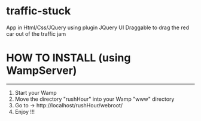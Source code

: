 # traffic-stuck
App in Html/Css/JQuery using plugin JQuery UI Draggable to drag the red car out of the traffic jam

# HOW TO INSTALL (using WampServer)
------------------------------------

1) Start your Wamp
2) Move the directory "rushHour" into your Wamp "www" directory
3) Go to  -> http://localhost/rushHour/webroot/
4) Enjoy !!!

